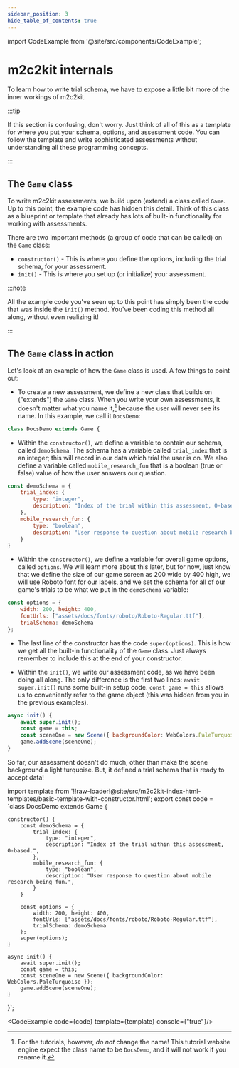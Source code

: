 ```yaml
---
sidebar_position: 3
hide_table_of_contents: true
---
```


import CodeExample from '@site/src/components/CodeExample';

# m2c2kit internals

To learn how to write trial schema, we have to expose a little bit more of the inner workings of m2c2kit. 

:::tip

If this section is confusing, don't worry. Just think of all of this as a template for where you put your schema, options, and assessment code. You can follow the template and write sophisticated assessments without understanding all these programming concepts. 

:::

## The `Game` class

To write m2c2kit assessments, we build upon (extend) a class called `Game`. Up to this point, the example code has hidden this detail. Think of this class as a blueprint or template that already has lots of built-in functionality for working with assessments.

There are two important methods (a group of code that can be called) on the `Game` class:

- `constructor()` - This is where you define the options, including the trial schema, for your assessment.
- `init()` - This is where you set up (or initialize) your assessment.

:::note

All the example code you've seen up to this point has simply been the code that was inside the `init()` method. You've been coding this method all along, without even realizing it!

:::


## The `Game` class in action

Let's look at an example of how the `Game` class is used. A few things to point out:

- To create a new assessment, we define a new class that builds on ("extends") the `Game` class. When you write your own assessments, it doesn't matter what you name it,[^1] because the user will never see its name. In this example, we call it `DocsDemo`:
```js
class DocsDemo extends Game {
```

- Within the `constructor()`, we define a variable to contain our schema, called `demoSchema`. The schema has a variable called `trial_index` that is an integer; this will record in our data which trial the user is on. We also define a variable called `mobile_research_fun` that is a boolean (true or false) value of how the user answers our question.

```js
const demoSchema = {
    trial_index: {
        type: "integer",
        description: "Index of the trial within this assessment, 0-based.",
    },
    mobile_research_fun: {
        type: "boolean",
        description: "User response to question about mobile research being fun.",
    }
}
```

- Within the `constructor()`, we define a variable for overall game options, called `options`. We will learn more about this later, but for now, just know that we define the size of our game screen as 200 wide by 400 high, we will use Roboto font for our labels, and we set the schema for all of our game's trials to be what we put in the `demoSchema` variable:

```js
const options = {
    width: 200, height: 400,
    fontUrls: ["assets/docs/fonts/roboto/Roboto-Regular.ttf"],
    trialSchema: demoSchema
};
```

- The last line of the constructor has the code `super(options)`. This is how we get all the built-in functionality of the `Game` class. Just always remember to include this at the end of your constructor.

- Within the `init()`, we write our assessment code, as we have been doing all along. The only difference is the first two lines: `await super.init()` runs some built-in setup code. `const game = this` allows us to conveniently refer to the game object (this was hidden from you in the previous examples). 

```js
async init() {
    await super.init();
    const game = this;
    const sceneOne = new Scene({ backgroundColor: WebColors.PaleTurquoise });
    game.addScene(sceneOne);
}
```

So far, our assessment doesn't do much, other than make the scene background a light turquoise. But, it defined a trial schema that is ready to accept data!

import template from '!!raw-loader!@site/src/m2c2kit-index-html-templates/basic-template-with-constructor.html';
export const code = `class DocsDemo extends Game {
 
    constructor() {
        const demoSchema = {
            trial_index: {
                type: "integer",
                description: "Index of the trial within this assessment, 0-based.",
            },
            mobile_research_fun: {
                type: "boolean",
                description: "User response to question about mobile research being fun.",
            }
        }
 
        const options = {
            width: 200, height: 400,
            fontUrls: ["assets/docs/fonts/roboto/Roboto-Regular.ttf"],
            trialSchema: demoSchema
        };
        super(options);
    }
 
    async init() {
        await super.init();
        const game = this;
        const sceneOne = new Scene({ backgroundColor: WebColors.PaleTurquoise });
        game.addScene(sceneOne);
    }
}`;

<CodeExample code={code} template={template} console={"true"}/>

[^1]: For the tutorials, however, *do not* change the name! This tutorial website engine expect the class name to be `DocsDemo`, and it will not work if you rename it.

